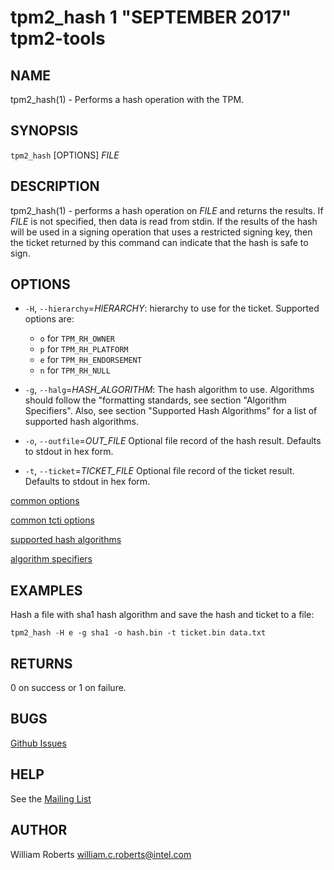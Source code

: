 tpm2_hash 1 "SEPTEMBER 2017" tpm2-tools
==================================================

NAME
----

tpm2_hash(1) - Performs a hash operation with the TPM.

SYNOPSIS
--------

`tpm2_hash` [OPTIONS] _FILE_

DESCRIPTION
-----------

tpm2_hash(1) - performs a hash operation on _FILE_ and returns the results. If
_FILE_ is not specified, then data is read from stdin. If the results of the
hash will be used in a signing operation that uses a restricted signing key,
then the ticket returned by this command can indicate that the hash is safe to
sign.

OPTIONS
-------

  * `-H`, `--hierarchy`=_HIERARCHY_:
    hierarchy to use for the ticket.
    Supported options are:
      * `o` for `TPM_RH_OWNER`
      * `p` for `TPM_RH_PLATFORM`
      * `e` for `TPM_RH_ENDORSEMENT`
      * `n` for `TPM_RH_NULL`

  * `-g`, `--halg`=_HASH\_ALGORITHM_:
    The hash algorithm to use.
    Algorithms should follow the "formatting standards, see section
    "Algorithm Specifiers".
    Also, see section "Supported Hash Algorithms" for a list of supported hash
    algorithms.

  * `-o`, `--outfile`=_OUT\_FILE_
    Optional file record of the hash result. Defaults to stdout in hex form.

  * `-t`, `--ticket`=_TICKET\_FILE_
    Optional file record of the ticket result. Defaults to stdout in hex form.

[common options](common/options.md)

[common tcti options](common/tcti.md)

[supported hash algorithms](common/hash.md)

[algorithm specifiers](common/alg.md)

EXAMPLES
--------

Hash a file with sha1 hash algorithm and save the hash and ticket to a file:

```
tpm2_hash -H e -g sha1 -o hash.bin -t ticket.bin data.txt
```

RETURNS
-------
0 on success or 1 on failure.

BUGS
----
[Github Issues](https://github.com/01org/tpm2-tools/issues)

HELP
----
See the [Mailing List](https://lists.01.org/mailman/listinfo/tpm2)

AUTHOR
------
William Roberts <william.c.roberts@intel.com>
